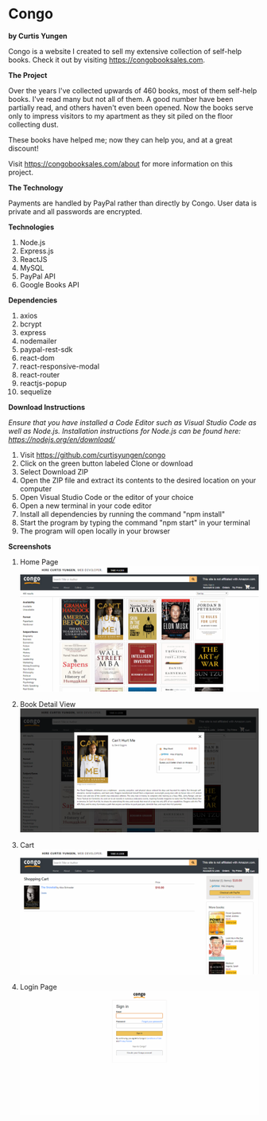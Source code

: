 # Congo
**by Curtis Yungen**

Congo is a website I created to sell my extensive collection of self-help books. Check it out by visiting https://congobooksales.com.

**The Project**

Over the years I've collected upwards of 460 books, most of them self-help books. I've read many but not all of them. A good number have been partially read, and others haven't even been opened. Now the books serve only to impress visitors to my apartment as they sit piled on the floor collecting dust.

These books have helped me; now they can help you, and at a great discount!

Visit https://congobooksales.com/about for more information on this project. 

**The Technology**

Payments are handled by PayPal rather than directly by Congo. User data is private and all passwords are encrypted.

**Technologies**
1) Node.js
2) Express.js
3) ReactJS
4) MySQL
5) PayPal API
6) Google Books API

**Dependencies**
1) axios
2) bcrypt
3) express
4) nodemailer
5) paypal-rest-sdk
6) react-dom
7) react-responsive-modal
8) react-router
9) reactjs-popup
10) sequelize

**Download Instructions**

*Ensure that you have installed a Code Editor such as Visual Studio Code as well as Node.js.
Installation instructions for Node.js can be found here: https://nodejs.org/en/download/*

1) Visit https://github.com/curtisyungen/congo
2) Click on the green button labeled Clone or download
3) Select Download ZIP
4) Open the ZIP file and extract its contents to the desired location on your computer
5) Open Visual Studio Code or the editor of your choice
6) Open a new terminal in your code editor
7) Install all dependencies by running the command "npm install"
8) Start the program by typing the command "npm start" in your terminal
9) The program will open locally in your browser

**Screenshots**

1) Home Page
![](client/src/images/screenshots/home.png)

2) Book Detail View
![](client/src/images/screenshots/book.png)

3) Cart
![](client/src/images/screenshots/cart.png)

4) Login Page
![](client/src/images/screenshots/login.png)
